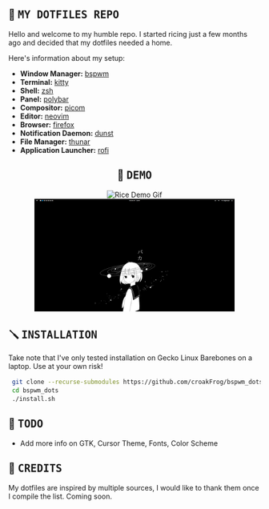 ## 📕 <samp>MY DOTFILES REPO</samp>

Hello and welcome to my humble repo. I started ricing just a few months ago and decided that my dotfiles needed a home.

Here's information about my setup:

- **Window Manager:** [bspwm](https://github.com/baskerville/bspwm)
- **Terminal:** [kitty](https://github.com/kovidgoyal/kitty)
- **Shell:** [zsh](https://www.zsh.org/)
- **Panel:** [polybar](https://github.com/polybar/polybar)
- **Compositor:** [picom](https://github.com/yshui/picom)
- **Editor:** [neovim](https://github.com/neovim/neovim)
- **Browser:** [firefox](https://www.mozilla.org/en-US/firefox)
- **Notification Daemon:** [dunst](https://github.com/dunst-project/dunst)
- **File Manager:** [thunar](https://github.com/xfce-mirror/thunar)
- **Application Launcher:** [rofi](https://github.com/davatorium/rofi)

<h2 align="center"> 🌟 <samp>DEMO</samp> </h2>

<p align="center">
  <img src="git_assets/demo.gif" alt="Rice Demo Gif" width="400px">
  <img src="git_assets/demo_ss.png" alt="Rice Demo Screenshot" width="400px">
</p>

## 🪛 <samp>INSTALLATION</samp>

Take note that I've only tested installation on Gecko Linux Barebones on a laptop. Use at your own risk!

```sh
 git clone --recurse-submodules https://github.com/croakFrog/bspwm_dots.git
 cd bspwm_dots
 ./install.sh
```

## 🐧 <samp>TODO</samp>

- Add more info on GTK, Cursor Theme, Fonts, Color Scheme

## 🙌 <samp>CREDITS</samp>

My dotfiles are inspired by multiple sources, I would like to thank them once I compile the list. Coming soon.
